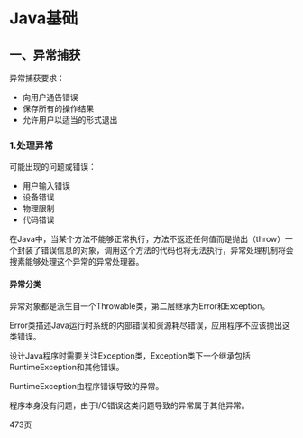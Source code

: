# Java基础

## 一、异常捕获

异常捕获要求：

- 向用户通告错误
- 保存所有的操作结果
- 允许用户以适当的形式退出

### 1.处理异常

可能出现的问题或错误：

- 用户输入错误
- 设备错误
- 物理限制
- 代码错误

在Java中，当某个方法不能够正常执行，方法不返还任何值而是抛出（throw）一个封装了错误信息的对象，调用这个方法的代码也将无法执行，异常处理机制将会搜素能够处理这个异常的异常处理器。

#### 异常分类

异常对象都是派生自一个Throwable类，第二层继承为Error和Exception。

Error类描述Java运行时系统的内部错误和资源耗尽错误，应用程序不应该抛出这类错误。

设计Java程序时需要关注Exception类，Exception类下一个继承包括RuntimeException和其他错误。

RuntimeException由程序错误导致的异常。

程序本身没有问题，由于I/O错误这类问题导致的异常属于其他异常。

473页

